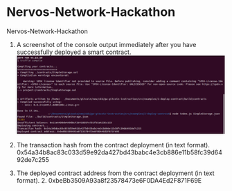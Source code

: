 # Nervos-Network-Hackathon
Nervos-Network-Hackathon

1. A screenshot of the console output immediately after you have successfully deployed a smart contract.
![alt text](https://github.com/sunydev/Nervos-Network-Hackathon/blob/main/task2/deployContract.png?raw=true)

2. The transaction hash from the contract deployment (in text format).
	0x54a34b8ac83c033d59e92da427bd43babc4e3cb886e11b58fc39d6492de7c255

3. The deployed contract address from the contract deployment (in text format). 2.
        0xbeBb3509A93a8f23578473e6F0DA4Ed2F871F69E

 

